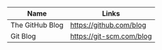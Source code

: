 Name | Links 
------------ | ------------- 
The GitHub Blog | https://github.com/blog
Git Blog | https://git-scm.com/blog
